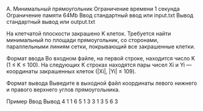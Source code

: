 A. Минимальный прямоугольник Ограничение времени	1 секунда
Ограничение памяти	64Mb Ввод	стандартный ввод или input.txt
Вывод	стандартный вывод или output.txt

На клетчатой плоскости закрашено K клеток. Требуется найти минимальный
по площади прямоугольник, со сторонами, параллельными линиям сетки, 
покрывающий все закрашенные клетки.

Формат ввода
Во входном файле, на первой строке, находится число K (1 ≤ K ≤ 100). 
На следующих K строках находятся пары чисел Xi и Yi — координаты 
закрашенных клеток (|Xi|, |Yi| ≤ 109).

Формат вывода
Выведите в выходной файл координаты левого нижнего и правого верхнего
углов прямоугольника.

Пример
Ввод	Вывод
4       1 1 6 5
1 3
3 1
3 5
6 3
